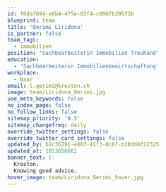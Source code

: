 ```yaml
---
id: f6da7694-e6b4-475e-83f4-c086fb395f3b
blueprint: team
title: 'Qerimi Liridona'
is_partner: false
team_tags:
  - immobilien
position: 'Sachbearbeiterin Immobilien Treuhand'
education:
  - 'Sachbearbeiterin Immobilienbewirtschaftung'
workplace:
  - Baar
email: l.qerimi@kreston.ch
image: team/Liridona_Qerimi.jpg
use_meta_keywords: false
no_index_page: false
no_follow_links: false
sitemap_priority: '0.5'
sitemap_changefreq: daily
override_twitter_settings: false
override_twitter_card_settings: false
updated_by: b1c36291-e863-41f3-8c6f-b18dd4f22325
updated_at: 1653656662
banner_text: |-
  Kreston.
  Knowing good advice.
hover_image: team/Liridona_Qerimi_hover.jpg
---
```

